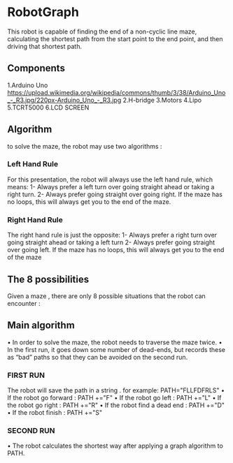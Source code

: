 # RobotGraph
This robot is capable of finding the end of a non-cyclic line maze, calculating the shortest path from the start point to the end point, and then driving that shortest path.
 ## Components
 1.Arduino Uno
 https://upload.wikimedia.org/wikipedia/commons/thumb/3/38/Arduino_Uno_-_R3.jpg/220px-Arduino_Uno_-_R3.jpg
 2.H-bridge
 3.Motors
 4.Lipo
 5.TCRT5000
 6.LCD SCREEN
 ## Algorithm
 to solve the maze, the robot may use two algorithms :
 ### Left Hand Rule 
 For this presentation, the robot will always use the left hand rule, which means:
 1- Always prefer a left turn over going straight ahead or taking a right turn.
 2- Always prefer going straight over going right.
 If the maze has no loops, this will always get you to the end of the maze.
 ### Right Hand Rule 
 The right hand rule is just the opposite:
 1- Always prefer a right turn over going straight ahead or taking a left turn
 2- Always prefer going straight over going left.
 If the maze has no loops, this will always get you to the end of the maze
 
 ## The 8 possibilities
 Given a maze , there are only 8 possible situations that the robot can encounter :
 
 ## Main algorithm 
 • In order to solve the maze, the robot needs to traverse the maze twice.
 • In the first run, it goes down some number of dead-ends, but records these as “bad” paths so that they can be avoided on the second run.
 ### FIRST RUN 
  The robot will save the path in a string .
  for example: PATH="FLLFDFRLS"
  • If the robot go forward : PATH +="F"
  • If the robot go left : PATH +="L"
  • If the robot go right : PATH +="R"
  • If the robot find a dead end : PATH +="D"
  • If the robot finish : PATH +="S"
 ### SECOND RUN 
  • The robot calculates the shortest way after applying a graph algorithm to PATH.
